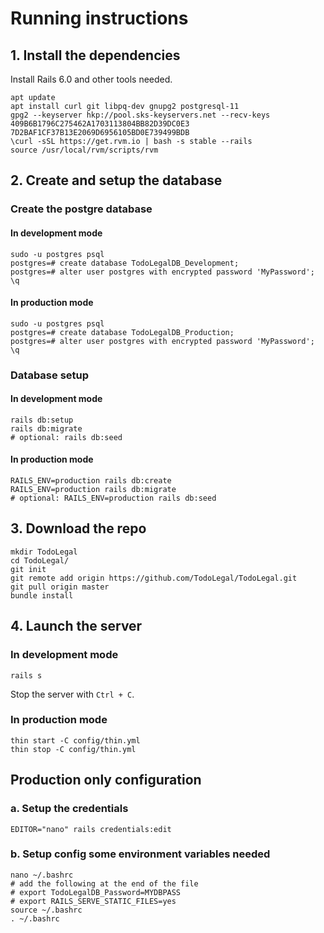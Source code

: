 # Running instructions

## 1. Install the dependencies

Install Rails 6.0 and other tools needed.

```
apt update
apt install curl git libpq-dev gnupg2 postgresql-11
gpg2 --keyserver hkp://pool.sks-keyservers.net --recv-keys 409B6B1796C275462A1703113804BB82D39DC0E3 7D2BAF1CF37B13E2069D6956105BD0E739499BDB
\curl -sSL https://get.rvm.io | bash -s stable --rails
source /usr/local/rvm/scripts/rvm
```

## 2. Create and setup the database

### Create the postgre database

#### In development mode

```
sudo -u postgres psql
postgres=# create database TodoLegalDB_Development;
postgres=# alter user postgres with encrypted password 'MyPassword';
\q
```

#### In production mode

```
sudo -u postgres psql
postgres=# create database TodoLegalDB_Production;
postgres=# alter user postgres with encrypted password 'MyPassword';
\q
```

### Database setup

#### In development mode

```
rails db:setup
rails db:migrate
# optional: rails db:seed
```

#### In production mode

```
RAILS_ENV=production rails db:create
RAILS_ENV=production rails db:migrate
# optional: RAILS_ENV=production rails db:seed
```

## 3. Download the repo

```
mkdir TodoLegal
cd TodoLegal/
git init
git remote add origin https://github.com/TodoLegal/TodoLegal.git
git pull origin master
bundle install
```

## 4. Launch the server

### In development mode

```
rails s
```

Stop the server with `Ctrl + C`.

### In production mode

```
thin start -C config/thin.yml
thin stop -C config/thin.yml
```


## Production only configuration

### a. Setup the credentials

```
EDITOR="nano" rails credentials:edit
```

### b. Setup config some environment variables needed

```
nano ~/.bashrc
# add the following at the end of the file
# export TodoLegalDB_Password=MYDBPASS
# export RAILS_SERVE_STATIC_FILES=yes
source ~/.bashrc
. ~/.bashrc
```